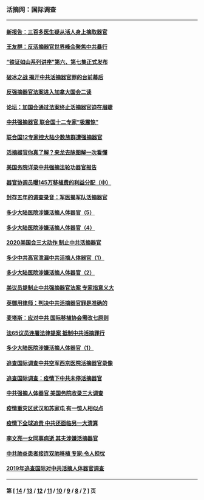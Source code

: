 ### 活摘网：国际调查
---
#### [新报告：三百多医生疑从活人身上摘取器官](../../pages/nf5947/n13703044.md?04210430) 
#### [王友群：反活摘器官世界峰会聚焦中共暴行](../../pages/nf5947/n13250738.md?04210430) 
#### [“铁证如山系列讲座”第六、第七集正式发布](../../pages/nf5947/n13106287.md?04210430) 
#### [破冰之战 揭开中共活摘器官罪的台前幕后](../../pages/nf5947/n13082457.md?04210430) 
#### [反强摘器官法案进入加拿大国会二读](../../pages/nf5947/n13033450.md?04210430) 
#### [论坛：加国会通过法案终止活摘器官迫在眉睫](../../pages/nf5947/n13029839.md?04210430) 
#### [中共强摘器官 联合国十二专家“极震惊”](../../pages/nf5947/n13024313.md?04210430) 
#### [联合国12专家控大陆少数族群遭强摘器官](../../pages/nf5947/n13023877.md?04210430) 
#### [活摘器官你真了解？来龙去脉图解一次看懂](../../pages/nf5947/n13013820.md?04210430) 
#### [美国务院详录中共强摘法轮功器官报告](../../pages/nf5947/n12944519.md?04210430) 
#### [器官协调员曝145万移植费的利益分配（中）](../../pages/nf5947/n12894547.md?04210430) 
#### [封存五年的调查录音：军医揭军队活摘器官](../../pages/nf5947/n12798692.md?04210430) 
#### [多少大陆医院涉嫌活摘人体器官（5）](../../pages/nf5947/n12768383.md?04210430) 
#### [多少大陆医院涉嫌活摘人体器官（4）](../../pages/nf5947/n12664434.md?04210430) 
#### [2020美国会三大动作 制止中共活摘器官](../../pages/nf5947/n12682004.md?04210430) 
#### [多少中共高官泄漏中共活摘人体器官（1）](../../pages/nf5947/n12671234.md?04210430) 
#### [多少大陆医院涉嫌活摘人体器官（2）](../../pages/nf5947/n12655589.md?04210430) 
#### [美议员提制止中共强摘器官法案 专家指意义大](../../pages/nf5947/n12630561.md?04210430) 
#### [英御用律师：判决中共活摘器官罪是准确的](../../pages/nf5947/n12580740.md?04210430) 
#### [麦塔斯：应对中共 国际移植协会需改七原则](../../pages/nf5947/n12514711.md?04210430) 
#### [法65议员连署法律提案 抵制中共活摘罪行](../../pages/nf5947/n12437047.md?04210430) 
#### [多少大陆医院涉嫌活摘人体器官（1）](../../pages/nf5947/n12414284.md?04210430) 
#### [追查国际调查中共空军西京医院活摘器官录像](../../pages/nf5947/n12348837.md?04210430) 
#### [追查国际调查：疫情下中共未停活摘器官](../../pages/nf5947/n12273415.md?04210430) 
#### [中共强摘人体器官 美国务院收录三大调查](../../pages/nf5947/n12181488.md?04210430) 
#### [疫情重灾区武汉和苏家屯 有一惊人相似点](../../pages/nf5947/n12150824.md?04210430) 
#### [疫情下全球追责 中共还面临另一大清算](../../pages/nf5947/n12070397.md?04210430) 
#### [李文亮一女同事病逝 其夫涉嫌活摘器官](../../pages/nf5947/n11957882.md?04210430) 
#### [中共肺炎患者接连双肺移植 专家:令人担忧](../../pages/nf5947/n11945516.md?04210430) 
#### [2019年追查国际对中共活摘人体器官调查](../../pages/nf5947/n11917733.md?04210430) 

---
#### 第 [ [14](./14.md?04210430) / [13](./13.md?04210430) / [12](./12.md?04210430) / [11](./11.md?04210430) / [10](./10.md?04210430) / [9](./9.md?04210430) / [8](./8.md?04210430) / [7](./7.md?04210430) ] 页
